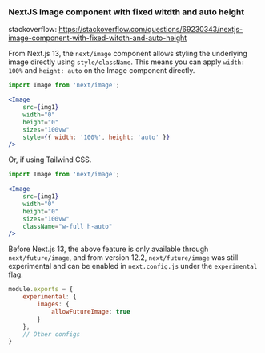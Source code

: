 ### NextJS Image component with fixed witdth and auto height

stackoverflow: https://stackoverflow.com/questions/69230343/nextjs-image-component-with-fixed-witdth-and-auto-height

From Next.js 13, the `next/image` component allows styling the underlying image directly using `style/className`. This means you can apply `width: 100%` and `height: auto` on the Image component directly.

```jsx
import Image from 'next/image';

<Image
    src={img1}
    width="0"
    height="0"
    sizes="100vw"
    style={{ width: '100%', height: 'auto' }}
/>
```

Or, if using Tailwind CSS.

```jsx
import Image from 'next/image';

<Image
    src={img1}
    width="0"
    height="0"
    sizes="100vw"
    className="w-full h-auto"
/>
```

Before Next.js 13, the above feature is only available through `next/future/image`, and from version 12.2, `next/future/image` was still experimental and can be enabled in `next.config.js` under the `experimental` flag.

```jsx
module.exports = {
    experimental: {
        images: {
            allowFutureImage: true
        }
    },
    // Other configs
}
```